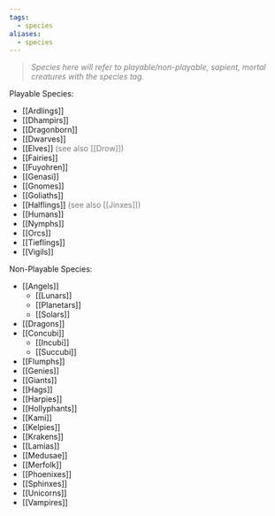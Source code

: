 ```yaml
---
tags:
  - species
aliases:
  - species
---
```

> *<span style="color:rgb(125, 125, 125)">Species here will refer to playable/non-playable, sapient, mortal creatures with the species tag.</span>*

Playable Species:
- [[Ardlings]]
- [[Dhampirs]]
- [[Dragonborn]]
- [[Dwarves]]
- [[Elves]] <span style="color:rgb(125, 125, 125)">(see also [[Drow]])</span>
- [[Fairies]]
- [[Fuyohren]]
- [[Genasi]]
- [[Gnomes]]
- [[Goliaths]]
- [[Halflings]] <span style="color:rgb(125, 125, 125)">(see also [[Jinxes]])</span>
- [[Humans]]
- [[Nymphs]]
- [[Orcs]]
- [[Tieflings]]
- [[Vigils]]

Non-Playable Species:
- [[Angels]]
	- [[Lunars]]
	- [[Planetars]]
	- [[Solars]]
- [[Dragons]]
- [[Concubi]]
	- [[Incubi]]
	- [[Succubi]]
- [[Flumphs]]
- [[Genies]]
- [[Giants]]
- [[Hags]]
- [[Harpies]]
- [[Hollyphants]]
- [[Kami]]
- [[Kelpies]]
- [[Krakens]]
- [[Lamias]]
- [[Medusae]]
- [[Merfolk]]
- [[Phoenixes]]
- [[Sphinxes]]
- [[Unicorns]]
- [[Vampires]]
